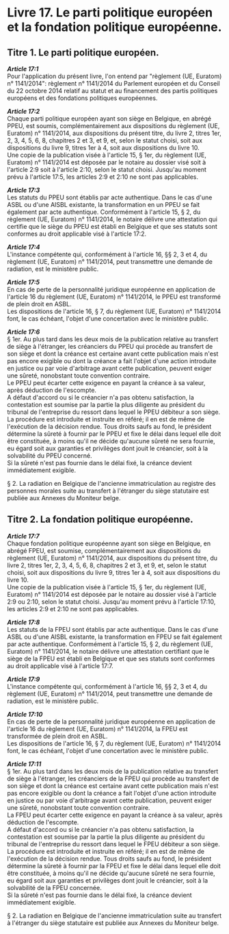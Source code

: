 # Livre 17. Le parti politique européen et la fondation politique européenne.

## Titre 1. Le parti politique européen.

***Article 17:1***  
Pour l'application du présent livre, l'on entend par "règlement (UE, Euratom) n° 1141/2014": règlement n° 1141/2014 du Parlement européen et du Conseil du 22 octobre 2014 relatif au statut et au financement des partis politiques européens et des fondations politiques européennes.

***Article 17:2***  
Chaque parti politique européen ayant son siège en Belgique, en abrégé PPEU, est soumis, complémentairement aux dispositions du règlement (UE, Euratom) n° 1141/2014, aux dispositions du présent titre, du livre 2, titres 1er, 2, 3, 4, 5, 6, 8, chapitres 2 et 3, et 9, et, selon le statut choisi, soit aux dispositions du livre 9, titres 1er à 4, soit aux dispositions du livre 10.  
Une copie de la publication visée à l'article 15, § 1er, du règlement (UE, Euratom) n° 1141/2014 est déposée par le notaire au dossier visé soit à l'article 2:9 soit à l'article 2:10, selon le statut choisi. Jusqu'au moment prévu à l'article 17:5, les articles 2:9 et 2:10 ne sont pas applicables.

***Article 17:3***  
Les statuts du PPEU sont établis par acte authentique. Dans le cas d'une ASBL ou d'une AISBL existante, la transformation en un PPEU se fait également par acte authentique. Conformément à l'article 15, § 2, du règlement (UE, Euratom) n° 1141/2014, le notaire délivre une attestation qui certifie que le siège du PPEU est établi en Belgique et que ses statuts sont conformes au droit applicable visé à l'article 17:2.

***Article 17:4***  
L'instance compétente qui, conformément à l'article 16, §§ 2, 3 et 4, du règlement (UE, Euratom) n° 1141/2014, peut transmettre une demande de radiation, est le ministère public.

***Article 17:5***  
En cas de perte de la personnalité juridique européenne en application de l'article 16 du règlement (UE, Euratom) n° 1141/2014, le PPEU est transformé de plein droit en ASBL.  
Les dispositions de l'article 16, § 7, du règlement (UE, Euratom) n° 1141/2014 font, le cas échéant, l'objet d'une concertation avec le ministère public.

***Article 17:6***  
§ 1er. Au plus tard dans les deux mois de la publication relative au transfert de siège à l'étranger, les créanciers du PPEU qui procède au transfert de son siège et dont la créance est certaine avant cette publication mais n'est pas encore exigible ou dont la créance a fait l'objet d'une action introduite en justice ou par voie d'arbitrage avant cette publication, peuvent exiger une sûreté, nonobstant toute convention contraire.  
Le PPEU peut écarter cette exigence en payant la créance à sa valeur, après déduction de l'escompte.  
A défaut d'accord ou si le créancier n'a pas obtenu satisfaction, la contestation est soumise par la partie la plus diligente au président du tribunal de l'entreprise du ressort dans lequel le PPEU débiteur a son siège. La procédure est introduite et instruite en référé; il en est de même de l'exécution de la décision rendue. Tous droits saufs au fond, le président détermine la sûreté à fournir par le PPEU et fixe le délai dans lequel elle doit être constituée, à moins qu'il ne décide qu'aucune sûreté ne sera fournie, eu égard soit aux garanties et privilèges dont jouit le créancier, soit à la solvabilité du PPEU concerné.  
Si la sûreté n'est pas fournie dans le délai fixé, la créance devient immédiatement exigible.  

§ 2. La radiation en Belgique de l'ancienne immatriculation au registre des personnes morales suite au transfert à l'étranger du siège statutaire est publiée aux Annexes du Moniteur belge.

## Titre 2. La fondation politique européenne.

***Article 17:7***  
Chaque fondation politique européenne ayant son siège en Belgique, en abrégé FPEU, est soumise, complémentairement aux dispositions du règlement (UE, Euratom) n° 1141/2014, aux dispositions du présent titre, du livre 2, titres 1er, 2, 3, 4, 5, 6, 8, chapitres 2 et 3, et 9, et, selon le statut choisi, soit aux dispositions du livre 9, titres 1er à 4, soit aux dispositions du livre 10.  
Une copie de la publication visée à l'article 15, § 1er, du règlement (UE, Euratom) n° 1141/2014 est déposée par le notaire au dossier visé à l'article 2:9 ou 2:10, selon le statut choisi. Jusqu'au moment prévu à l'article 17:10, les articles 2:9 et 2:10 ne sont pas applicables.

***Article 17:8***  
Les statuts de la FPEU sont établis par acte authentique. Dans le cas d'une ASBL ou d'une AISBL existante, la transformation en FPEU se fait également par acte authentique. Conformément à l'article 15, § 2, du règlement (UE, Euratom) n° 1141/2014, le notaire délivre une attestation certifiant que le siège de la FPEU est établi en Belgique et que ses statuts sont conformes au droit applicable visé à l'article 17:7.

***Article 17:9***  
L'instance compétente qui, conformément à l'article 16, §§ 2, 3 et 4, du règlement (UE, Euratom) n° 1141/2014, peut transmettre une demande de radiation, est le ministère public.

***Article 17:10***  
En cas de perte de la personnalité juridique européenne en application de l'article 16 du règlement (UE, Euratom) n° 1141/2014, la FPEU est transformée de plein droit en ASBL.  
Les dispositions de l'article 16, § 7, du règlement (UE, Euratom) n° 1141/2014 font, le cas échéant, l'objet d'une concertation avec le ministère public.

***Article 17:11***  
§ 1er. Au plus tard dans les deux mois de la publication relative au transfert de siège à l'étranger, les créanciers de la FPEU qui procède au transfert de son siège et dont la créance est certaine avant cette publication mais n'est pas encore exigible ou dont la créance a fait l'objet d'une action introduite en justice ou par voie d'arbitrage avant cette publication, peuvent exiger une sûreté, nonobstant toute convention contraire.  
La FPEU peut écarter cette exigence en payant la créance à sa valeur, après déduction de l'escompte.  
A défaut d'accord ou si le créancier n'a pas obtenu satisfaction, la contestation est soumise par la partie la plus diligente au président du tribunal de l'entreprise du ressort dans lequel le FPEU débiteur a son siège. La procédure est introduite et instruite en référé; il en est de même de l'exécution de la décision rendue. Tous droits saufs au fond, le président détermine la sûreté à fournir par la FPEU et fixe le délai dans lequel elle doit être constituée, à moins qu'il ne décide qu'aucune sûreté ne sera fournie, eu égard soit aux garanties et privilèges dont jouit le créancier, soit à la solvabilité de la FPEU concernée.  
Si la sûreté n'est pas fournie dans le délai fixé, la créance devient immédiatement exigible.  

§ 2. La radiation en Belgique de l'ancienne immatriculation suite au transfert à l'étranger du siège statutaire est publiée aux Annexes du Moniteur belge.
